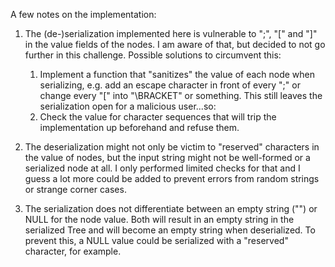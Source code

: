 A few notes on the implementation:

1. The (de-)serialization implemented here is vulnerable to ";", "[" and "]" in the value fields of the nodes.
   I am aware of that, but decided to not go further in this challenge.
   Possible solutions to circumvent this:
    1. Implement a function that "sanitizes" the value of each node when serializing, e.g. add an escape character in front of every ";" or change every "[" into "\BRACKET" or something.
       This still leaves the serialization open for a malicious user...so:
    2. Check the value for character sequences that will trip the implementation up beforehand and refuse them.

2. The deserialization might not only be victim to "reserved" characters in the value of nodes, but the input string might not be well-formed or a serialized node at all.
   I only performed limited checks for that and I guess a lot more could be added to prevent errors from random strings or strange corner cases.

3. The serialization does not differentiate between an empty string ("") or NULL for the node value.
   Both will result in an empty string in the serialized Tree and will become an empty string when deserialized.
   To prevent this, a NULL value could be serialized with a "reserved" character, for example.
